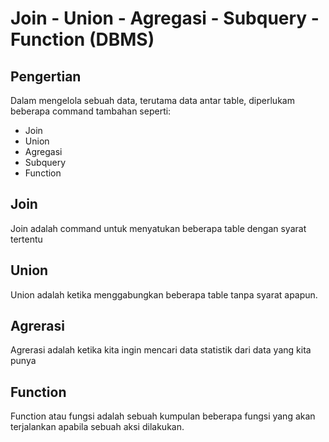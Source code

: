 # Join - Union - Agregasi - Subquery - Function (DBMS)
## Pengertian
Dalam mengelola sebuah data, terutama data antar table, diperlukam beberapa command tambahan seperti:
* Join
* Union
* Agregasi
* Subquery
* Function
## Join
Join adalah command untuk menyatukan beberapa table dengan syarat tertentu

## Union
Union adalah ketika menggabungkan beberapa table tanpa syarat apapun.

## Agrerasi
Agrerasi adalah ketika kita ingin mencari data statistik dari data yang kita punya

## Function
Function atau fungsi adalah sebuah kumpulan beberapa fungsi yang akan terjalankan apabila sebuah aksi dilakukan.